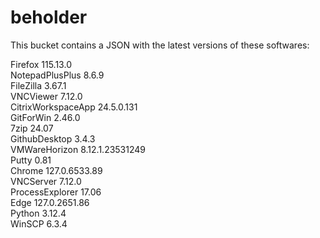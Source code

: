 # beholder
This bucket contains a JSON with the latest versions of these softwares:

Firefox            115.13.0         
NotepadPlusPlus    8.6.9            
FileZilla          3.67.1           
VNCViewer          7.12.0           
CitrixWorkspaceApp 24.5.0.131       
GitForWin          2.46.0           
7zip               24.07            
GithubDesktop      3.4.3            
VMWareHorizon      8.12.1.23531249  
Putty              0.81             
Chrome             127.0.6533.89    
VNCServer          7.12.0           
ProcessExplorer    17.06            
Edge               127.0.2651.86    
Python             3.12.4           
WinSCP             6.3.4            




